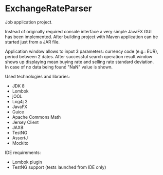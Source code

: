 # ExchangeRateParser

Job application project.

Instead of originally required console interface a very simple JavaFX GUI has been implemented. After building project with Maven application can be started just from a JAR file.

Application window allows to input 3 parameters: currency code (e.g.: EUR), period between 2 dates. After successful search operation result window shows up displaying mean buying rate and selling rate standard deviation. In case of no data being found "NaN" value is shown.

Used technologies and libraries:
- JDK 8
- Lombok
- jOOL
- Log4j 2
- JavaFX
- Guice
- Apache Commons Math
- Jersey Client
- JAXB
- TestNG
- AssertJ
- Mockito

IDE requirements:
- Lombok plugin
- TestNG support (tests launched from IDE only)